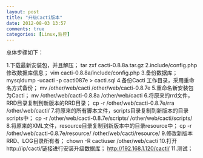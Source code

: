 ```yaml
---
layout: post
title: "升级Cacti版本"
date: 2012-08-03 13:57
comments: true
categories: [Linux,监控]
---
```

总体步骤如下：

1.下载最新安装包，并且解压；
	tar zxf cacti-0.8.8a.tar.gz
2.include/config.php 修改数据库信息；
	vim cacti-0.8.8a/include/config.php
3.备份数据库；
	mysqldump -ucacti -p cacti087e > cacti.sql
4.备份Cacti 工作目录，采用重命名方式备份；
	mv /other/web/cacti /other/web/cacti-0.8.7e
5.重命名新安装包为Cacti；
	mv /other/web/cacti-0.8.8a /other/web/cacti
6.将原来的rrd文件，RRD目录复制到新版本的RRD目录；
	cp -r /other/web/cacti-0.8.7e/rra /other/web/cacti/
7.将原来的所有脚本文件，scripts目录复制到新版本的目录scripts中；
	cp -r /other/web/cacti-0.8.7e/scripts/ /other/web/cacti/scripts/
8.将原来的XML文件，resource目录复制到新版本中的目录resource中；
	cp -r /other/web/cacti-0.8.7e/resource/  /other/web/cacti/resource/
9.修改新版本RRD、LOG目录所有者；
	chown -R cactiuser /other/web/cacti
10.打开http://ip/cacti/链接进行安装升级数据库；
	http://192.168.1.120/cacti/
11.测试；


